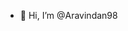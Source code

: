 - 👋 Hi, I’m @Aravindan98

<!---
Aravindan98/Aravindan98 is a ✨ special ✨ repository because its `README.md` (this file) appears on your GitHub profile.
You can click the Preview link to take a look at your changes.
--->

